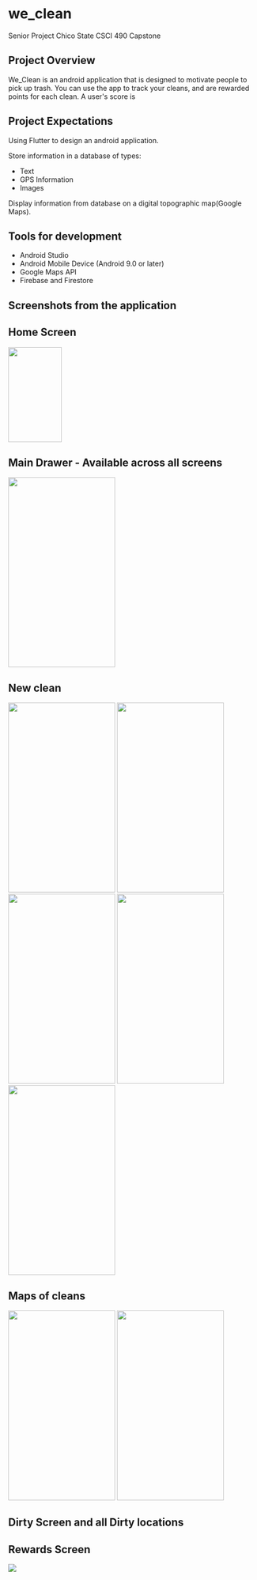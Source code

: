 # we_clean
Senior Project
Chico State
CSCI 490 Capstone

## Project Overview
We_Clean is an android application that is designed to motivate people to pick up trash.
You can use the app to track your cleans, and are rewarded points for each clean.
A user's score is

## Project Expectations
Using Flutter to design an android application.

Store information in a database of types:
- Text
- GPS Information
- Images

Display information from database on a digital topographic map(Google Maps).

## Tools for development
- Android Studio
- Android Mobile Device (Android 9.0 or later)
- Google Maps API
- Firebase and Firestore

## Screenshots from the application

## Home Screen
<img src="/Screenshots/Screenshot_1589685437.png" width="108" height="192">

## Main Drawer - Available across all screens
<img src="/Screenshots/Screenshot_1589686290.png" width="216" height="384">

## New clean
<img src="/Screenshots/Screenshot_1589686290.png" width="216" height="384">
<img src="/Screenshots/Screenshot_1589686315.png" width="216" height="384">
<img src="/Screenshots/Screenshot_1589686324.png" width="216" height="384">
<img src="/Screenshots/Screenshot_1589686330.png" width="216" height="384">
<img src="/Screenshots/Screenshot_1589686347.png" width="216" height="384">

## Maps of cleans
<img src="/Screenshots/Screenshot_1589686389.png" width="216" height="384">
<img src="/Screenshots/Screenshot_1589686408.png" width="216" height="384">


## Dirty Screen and all Dirty locations

## Rewards Screen

![](/Screenshots/Screenshot_1589685437.png)

